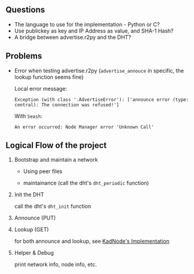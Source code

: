 ## Questions 

  - The language to use for the implementation - Python or C? 
  - Use publickey as key and IP Address as value, and SHA-1 Hash? 
  - A bridge between advertise.r2py and the DHT? 
  
## Problems

  - Error when testing advertise.r2py (`advertise_annouce` in specific, the lookup function seems fine) 
  
    Local error message: 
    
        Exception (with class '.AdvertiseError'): ['announce error (type: central): The connection was refused!'] 
        
    With `Seash`:
    
        An error occurred: Node Manager error 'Unknown Call'
    
## Logical Flow of the project 

  1. Bootstrap and maintain a network 
    
      - Using peer files
      
      - maintainance (call the dht's `dht_periodic` function) 
      
  2. Init the DHT 
  
      call the dht's `dht_init` function
  
  3. Announce (PUT) 
    
  4. Lookup (GET) 
  
      for both announce and lookup, see [KadNode's Implementation](https://github.com/mwarning/KadNode/blob/master/src/kad.c)

  5. Helper & Debug 
    
      print network info, node info, etc. 
  
